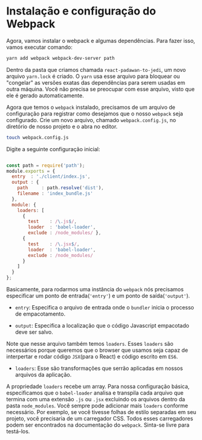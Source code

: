 # Instalação e configuração do Webpack
Agora, vamos instalar o webpack e algumas dependências. Para fazer isso, vamos executar comando:

```bash
yarn add webpack webpack-dev-server path
```

Dentro da pasta que criamos chamada `react-padawan-to-jedi`, um novo arquivo `yarn.lock` é criado. O `yarn` usa esse arquivo para bloquear ou "congelar" as versões exatas das dependências para serem usadas em outra máquina. Você não precisa se preocupar com esse arquivo, visto que ele é gerado automaticamente.

Agora que temos o `webpack` instalado, precisamos de um arquivo de configuração para registrar como desejamos que o nosso `webpack` seja configurado. Crie um novo arquivo, chamado `webpack.config.js`, no diretório de nosso projeto e o abra no editor.

```bash
touch webpack.config.js
```

Digite a seguinte configuração inicial:

```javascript

const path = require('path');
module.exports = {
  entry  : './client/index.js',
  output : {
    path     : path.resolve('dist'),
    filename : 'index_bundle.js'
  },
  module: {
    loaders: [
      {
        test    : /\.js$/,
        loader  : 'babel-loader',
        exclude : /node_modules/ },
      {
        test    : /\.jsx$/,
        loader  : 'babel-loader',
        exclude : /node_modules/
      }
    ]
  }
};
```

Basicamente, para rodarmos uma instância do `webpack` nós precisamos especificar um ponto de entrada(`'entry'`) e um ponto de saída(`'output'`).

- `entry`: Especifica o arquivo de entrada onde o `bundler` inicia o processo de empacotamento.

- `output`: Especifica a localização que o código Javascript empacotado deve ser salvo.

Note que nesse arquivo também temos `loaders`. Esses `loaders` são necessários porque queremos que o browser que usamos seja capaz de interpertar e rodar código `JSX`(para o React) e código escrito em `ES6`.

- `loaders`: Esse são transformações que serrão aplicadas em nossos arquivos da aplicação.

A propriedade `loaders` recebe um array. Para nossa configuração básica, especificamos que o `babel-loader` analisa e transpila cada arquivo que termina com uma extensão `.js` ou `.jsx` excluindo os arquivos dentro da pasta `node_modules`. Você sempre pode adicionar mais `loaders` conforme necessário. Por exemplo, se você tivesse folhas de estilo separadas em seu projeto, você precisaria de um carregador CSS. Todos esses carregadores podem ser encontrados na documentação do `webpack`. Sinta-se livre para testá-los.